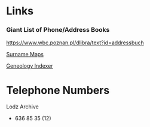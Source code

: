 # Links

### Giant List of Phone/Address Books

https://www.wbc.poznan.pl/dlibra/text?id=addressbuch

[Surname Maps](https://www.familysearch.org/en/wiki/Surname_Distribution_Maps)

[Geneology Indexer](https://genealogyindexer.org/)


# Telephone Numbers

Lodz Archive

* 636 85 35 (12)
